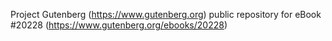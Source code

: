Project Gutenberg (https://www.gutenberg.org) public repository for eBook #20228 (https://www.gutenberg.org/ebooks/20228)
